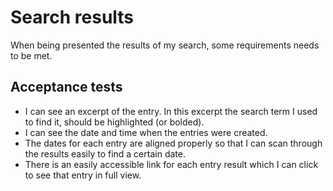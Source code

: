 # Search results

When being presented the results of my search, some requirements needs to be met.

## Acceptance tests

- I can see an excerpt of the entry. In this excerpt the search term I used to find it, should be highlighted (or bolded).
- I can see the date and time when the entries were created.
- The dates for each entry are aligned properly so that I can scan through the results easily to find a certain date.
- There is an easily accessible link for each entry result which I can click to see that entry in full view.
